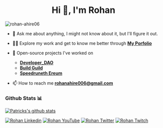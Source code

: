 <h1 align="center">Hi 👋, I'm Rohan</h1>

<p align="left"> <img src="https://komarev.com/ghpvc/?username=rohan-ahire06&label=Profile%20views&color=0e75b6&style=flat" alt="rohan-ahire06" /> </p>

- 💬 Ask me about anything, I might not know about it, but I'll figure it out.

- 👨‍💻 Explore my work and get to know me better through **[My Porfolio](https://rohan06.vercel.app/)**

- 🌱 Open-source projects I've worked on
    - **[Developer_DAO](https://x.com/developer_dao)**
    - **[Build Guild](https://x.com/buidlguidl)**
    - **[Speedruneth Ereum](https://speedrunethereum.com/builders/0x4a9A95B6fe3b9416f0c78A8735Aa075c75AF46a4)**

- 📫 How to reach me **rohanahire006@gmail.com**


<h3 align="left">Github Stats 📊</h3>

[![Patricks's github stats](https://github-readme-stats.vercel.app/api?username=rohann06)](https://github.com/anuraghazra/github-readme-stats)


<p align="left">
  
[![Rohan Linkedin](https://img.shields.io/badge/LinkedIn-0077B5?style=for-the-badge&logo=linkedin&logoColor=white)](https://www.linkedin.com/in/rohann06/)
[![Rohan YouTube](https://img.shields.io/badge/YouTube-FF0000?style=for-the-badge&logo=youtube&logoColor=white)](https://www.youtube.com/@rohannaahiree5)
[![Rohan Twitter](https://img.shields.io/badge/Twitter-1DA1F2?style=for-the-badge&logo=twitter&logoColor=white)](https://twitter.com/rohann006)
[![Rohan Twitch](https://img.shields.io/badge/Twitch-9146FF?style=for-the-badge&logo=twitch&logoColor=white)](https://www.twitch.tv/rohann06_)


